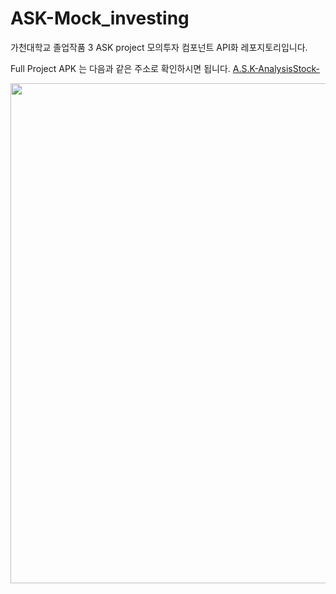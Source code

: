 # ASK-Mock_investing
가천대학교 졸업작품 3 ASK project 모의투자 컴포넌트 API화 레포지토리입니다.


Full Project APK 는 다음과 같은 주소로 확인하시면 됩니다.
[A.S.K-AnalysisStock-](https://github.com/DW-K/A.S.K.-AnalysisStock-)


<img src="https://user-images.githubusercontent.com/31824443/164201471-b681461c-4b01-4198-a62f-82402b600e93.png" width="800" height="800"/>

